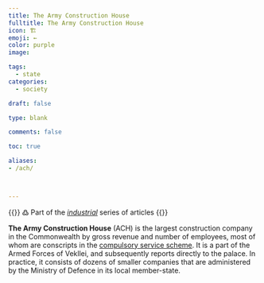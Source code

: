 ```yaml
---
title: The Army Construction House
fulltitle: The Army Construction House
icon: 🏗️
emoji: ←
color: purple
image: 

tags: 
  - state
categories:
  - society

draft: false

type: blank

comments: false

toc: true

aliases:
- /ach/



---
```

{{<note>}}
߷ Part of the *[industrial](/industry/)* series of articles
{{</note>}}

**The Army Construction House** (ACH) is the largest construction company in the Commonwealth by gross revenue and number of employees, most of whom are conscripts in the [compulsory service scheme](/corsosva/). It is a part of the Armed Forces of Vekllei, and subsequently reports directly to the palace. In practice, it consists of dozens of smaller companies that are administered by the Ministry of Defence in its local member-state.